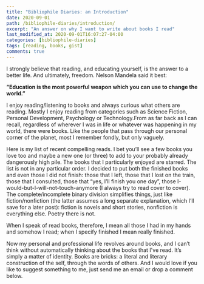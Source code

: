 ```yaml
---
title: "Bibliophile Diaries: an Introduction"
date: 2020-09-01
path: /bibliophile-diaries/introduction/
excerpt: "An answer on why I want to write about books I read"
last_modified_at: 2020-09-01T16:07:27-04:00
categories: [bibliophile-diaries]
tags: [reading, books, gist]
comments: true
---
```


I strongly believe that reading, and educating yourself, is the answer to a better life. And ultimately, freedom. Nelson Mandela said it best:

**“Education is the most powerful weapon which you can use to change the world.”**

I enjoy reading/listening to books and always curious what others are reading. Mostly I enjoy reading from categories such as Science Fiction, Personal Development, Psychology or Technology.From as far back as I can recall, regardless of wherever I was in life or whatever was happening in my world, there were books. Like the people that pass through our personal corner of the planet, most I remember fondly, but only vaguely.

Here is my list of recent compelling reads. I bet you’ll see a few books you love too and maybe a new one (or three) to add to your probably already dangerously high pile. The books that I particularly enjoyed are starred. The list is not in any particular order. I decided to put both the finished books and even those I did not finish: those that I left, those that I lost on the train, those that I consulted, those that “yes, I’ll finish you one day”, those I-would-but-I-will-not-touch-anymore (I always try to read cover to cover). The complete/incomplete binary division simplifies things, just like fiction/nonfiction (the latter assumes a long separate explanation, which I’ll save for a later post): fiction is novels and short stories, nonfiction is everything else. Poetry there is not.

When I speak of read books, therefore, I mean all those I had in my hands and somehow I read; when I specify finished I mean really finished.

Now my personal and professional life revolves around books, and I can’t think without automatically thinking about the books that I've read. It’s simply a matter of identity. Books are bricks: a literal and literary construction of the self, through the words of others. And I would love if you like to suggest something to me, just send me an email or drop a comment below.
